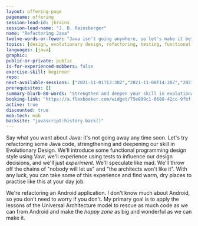 ```yaml
---
layout: offering-page
pagename: offering
session-lead-id: jbrains
session-lead-name: "J. B. Rainsberger"
name: "Refactoring Java"
twelve-words-or-fewer: "Java isn't going anywhere, so let's make it better!"
topics: [design, evolutionary design, refactoring, testing, functional programming]
languages: [java]
graphic:
public-or-private: public
is-for-experienced-mobbers: false
exercise-skill: beginner
repo: 
next-available-sessions: ["2021-11-01T13:30Z","2021-11-08T14:30Z","2021-11-15T14:30Z","2021-11-22T14:30Z","2021-11-29T14:30Z","2021-12-06T14:30Z","2021-12-13T14:30Z","2021-12-20T14:30Z"]
prerequisites: []
summary-blurb-80-words: "Strengthen and deepen your skill in evolutionary design by practising in Java. There's plenty of Java code that needs refactoring. We'll never run out of examples."
booking-link: "https://a.flexbooker.com/widget/75e809c1-6688-42cc-9fbf-77b001c15991?serviceIds=39114"
active: true
discounted: true
mob-tech: mob
backsite: "javascript:history.back()"
---
```

Say what you want about Java: it's not going away any time soon. Let's try refactoring some Java code, strengthening and deepening our skill in Evolutionary Design. We'll introduce some functional programming design style using Vavr, we'll experience using tests to influence our design decisions, and we'll just _experiment_. We'll speculate like mad. We'll throw off the chains of "nobody will let us" and "the architects won't like it". With any luck, you can take some of this experience and find warm, dry places to practise like this at your day job.

We're refactoring an Android application. I don't know much about Android, so you don't need to worry if you don't. My primary goal is to apply the lessons of the Universal Architecture model to rescue as much code as we can from Android and make the _happy zone_ as big and wonderful as we can make it.